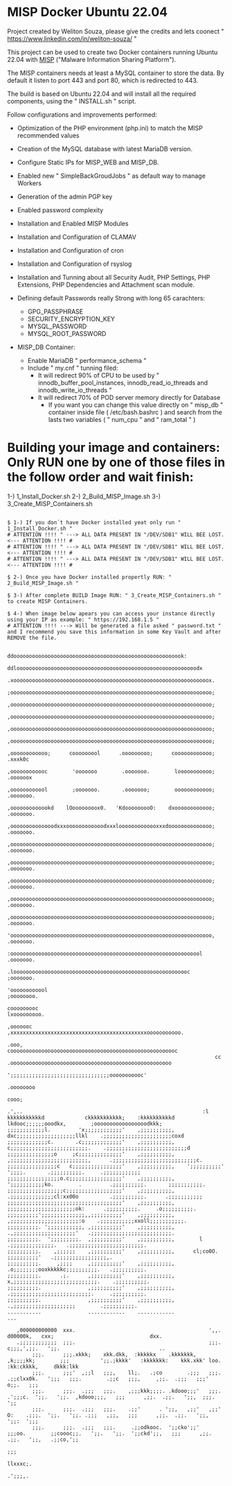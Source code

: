 MISP Docker Ubuntu 22.04
========================

Project created by Weliton Souza, please give the credits and lets coonect " https://www.linkedin.com/in/weliton-souza/ "

This project can be used to create two Docker containers running Ubuntu 22.04 with [MISP](http://www.misp-project.org) ("Malware Information Sharing Platform").

The MISP containers needs at least a MySQL container to store the data. By default it listen to port 443 and port 80, which is redirected to 443.

The build is based on Ubuntu 22.04 and will install all the required components, using the " INSTALL.sh " script. 

Follow configurations and improvements performed:

* Optimization of the PHP environment (php.ini) to match the MISP recommended values
* Creation of the MySQL database with latest MariaDB version.
* Configure Static IPs for MISP_WEB and MISP_DB.
* Enabled new " SimpleBackGroudJobs " as default way to manage Workers 
* Generation of the admin PGP key
* Enabled password complexity
* Installation and Enabled MISP Modules
* Installation and Configuration of CLAMAV
* Installation and Configuration of cron
* Installation and Configuration of rsyslog
* Installation and Tunning about all Security Audit, PHP Settings, PHP Extensions, PHP Dependencies and Attachment scan module.
* Defining default Passwords really Strong with long 65 carachters:
    *  GPG_PASSPHRASE
    *  SECURITY_ENCRYPTION_KEY
    *  MYSQL_PASSWORD
    *  MYSQL_ROOT_PASSWORD

* MISP_DB Container:
    - Enable MariaDB " performance_schema "
    - Include " my.cnf " tunning filed:
        * It will redirect 90% of CPU to be used by " innodb_buffer_pool_instances, innodb_read_io_threads and innodb_write_io_threads "
        * It will redirect 70% of POD server memory directly for Database
            - If you want you can change this value directly on " misp_db " container inside file ( /etc/bash.bashrc ) and search from the lasts two variables ( " num_cpu " and " ram_total " )

# Building your image and containers: Only RUN one by one of those files in the follow order and wait finish:

1-) 1_Install_Docker.sh
2-) 2_Build_MISP_Image.sh
3-) 3_Create_MISP_Containers.sh

```

$ 1-) If you don´t have Docker installed yeat only run " 1_Install_Docker.sh "
# ATTENTION !!!! " ---> ALL DATA PRESENT IN "/DEV/SDB1" WILL BEE LOST. <--- ATTENTION !!!! #
# ATTENTION !!!! " ---> ALL DATA PRESENT IN "/DEV/SDB1" WILL BEE LOST. <--- ATTENTION !!!! #
# ATTENTION !!!! " ---> ALL DATA PRESENT IN "/DEV/SDB1" WILL BEE LOST. <--- ATTENTION !!!! #
 
$ 2-) Once you have Docker installed propertly RUN: " 2_Build_MISP_Image.sh "

$ 3-) After complete BUILD Image RUN: " 3_Create_MISP_Containers.sh " to create MISP Containers.

$ 4-) When image below apears you can access your instance directly using your IP as example: " https://192.168.1.5 "
# ATTENTION !!!! ---> Will be generated a file asked " password.txt " and I recommend you save this information in some Key Vault and after REMOVE the file.

                                                                  ddooooooooooooooooooooooooooooooooooooooooooooooooooooook:
                                                               ddloooooooooooooooooooooooooooooooooooooooooooooooooooooooooodx
                                                             .xooooooooooooooooooooooooooooooooooooooooooooooooooooooooooooooox.
                                                             ;ooooooooooooooooooooooooooooooooooooooooooooooooooooooooooooooooo;
                                                             ,ooooooooooooooooooooooooooooooooooooooooooooooooooooooooooooooooo;
                                                             ,ooooooooooooooooooooooooooooooooooooooooooooooooooooooooooooooooo;
                                                             ,ooooooooooooooooooooooooooooooooooooooooooooooooooooooooooooooooo;
                                                             ,ooooooooooooooooooooooooooooooooooooooooooooooooooooooooooooooooo;
                                                             ,oooooooooooo;      cooooooool      .ooooooooo;      coooooooooooo;   .xxxk0c
                                                             ,oooooooooooc        'ooooooo        .ooooooo.        looooooooooo;   .oooooox
                                                             ,oooooooooool        ;ooooooo.       .ooooooo;        oooooooooooo;   .ooooooo.
                                                             ,ooooooooooookd    lOoooooooox0.   'KdooooooooO:    dxoooooooooooo;   .ooooooo.
                                                             ,oooooooooooooodxxxoooooooooooodxxxlooooooooooooxxxdoooooooooooooo;   .ooooooo.
                                                             ,ooooooooooooooooooooooooooooooooooooooooooooooooooooooooooooooooo;   .ooooooo.
                                                             ,ooooooooooooooooooooooooooooooooooooooooooooooooooooooooooooooooo;   .ooooooo.
                                                             ,ooooooooooooooooooooooooooooooooooooooooooooooooooooooooooooooooo;   .ooooooo.
                                                             ,ooooooooooooooooooooooooooooooooooooooooooooooooooooooooooooooooo;   .ooooooo.
                                                             ,ooooooooooooooooooooooooooooooooooooooooooooooooooooooooooooooooo;   .ooooooo.
                                                             'ooooooooooooooooooooooooooooooooooooooooooooooooooooooooooooooooo,   .ooooooo.
                                                               :oooooooooooooooooooooooooooooooooooooooooooooooooooooooooooool     .ooooooo.
                                                                 .looooooooooooooooooooooooooooooooooooooooooooooooooooooooc       ;ooooooo.
                                                                     'oooooooooool                                                ;oooooooo.
                                                                     cooooooooc                                                 lxooooooooo.
                                                                    ,ooooooc       ,xxxxxxxxxxxxxxxxxxxxxxxxxxxxxxxxxxxxxxxxxxxxooooooooooo.
                                                                   .ooo,            coooooooooooooooooooooooooooooooooooooooooooooooooooooc
                                                                   cc                .oooooooooooooooooooooooooooooooooooooooooooooooooooo
                                                                                          ';;;;;;;;;;;;;;;;;;;;;;;;;;;;;;;;ooooooooooc'
                                                                                                                             .oooooooo
                                                                                                                                  cooo;
                                                                      .',..                                                          :l
kkkkkkkkkkkd             ckkkkkkkkkkk;    :kkkkkkkkkkd          lkdooc;;;;;;ooodkx,        ;ooooooooooooooooodkkk;
;;;;;;;;;;;;l.         'x;;;;;;;;;;;;'    ,;;;;;;;;;;,       dxc;;;;;;;;;;;;;;;;;;;llkl    .;;;;;;;;;;;;;;;;;;;;;;coxd
;;;;;;;;;;;;;c.       .c;;;;;;;;;;;;;'    ,;;;;;;;;;;,      c;;;;;;;;;;;;;;;;;;;;;;;;;.    .;;;;;;;;;;;;;;;;;;;;;;;;;;d
;;;;;;;;;;;;;;;o     ;c;;;;;;;;;;;;;;'    ,;;;;;;;;;;,    ,;;;;;;;;;;;;;;;;;;;;;;;;;,      .;;;;;;;;;;;;;;;;;;;;;;;;;;;c.
;;;;;;;;;;;;;;;;c   c;;;;;;;;;;;;;;;;'    ,;;;;;;;;;;,    ';;;;;;;;;;'        ';;;;.       .;;;;;;;;;;.     .;;;;;;;;;;;;
;;;;;;;;;;;;;;;;;o.c;;;;;;;;;;;;;;;;;'    ,;;;;;;;;;;,    ';;;;;;;;;;;ko.        .         .;;;;;;;;;;.       ;;;;;;;;;;;.
;;;;;;;;;;;;;;;;;;c;;;;;;;;;;;;;;;;;;'    ,;;;;;;;;;;,    .;;;;;;;;;;;;;;cl:xx00o          .;;;;;;;;;;.      .;;;;;;;;;;;
;;;;;;;;;;;;;;;;;;;;;;;;;;;;;;;;;;;;;'    ,;;;;;;;;;;,      ;;;;;;;;;;;;;;;;;;;;;;ok:      .;;;;;;;;;;.     .o;;;;;;;;;;.
;;;;;;;;;;';;;;;;;;;;;;;;,,;;;;;;;;;;'    ,;;;;;;;;;;,        ,;;;;;;;;;;;;;;;;;;;;;;:o    .;;;;;;;;;;;xxoll;;;;;;;;;;;.
;;;;;;;;;;. ';;;;;;;;;;;, ,;;;;;;;;;;'    ,;;;;;;;;;;,           .,;;;;;;;;;;;;;;;;;;;;'   .;;;;;;;;;;;;;;;;;;;;;;;;;;.
;;;;;;;;;;.  ';;;;;;;;;.  ,;;;;;;;;;;'    ,;;;;;;;;;;,        l         .;;;;;;;;;;;;;;.   .;;;;;;;;;;;;;;;;;;;;;;;;.
;;;;;;;;;;.    ,;;;;;;    ,;;;;;;;;;;'    ,;;;;;;;;;;,      cl;co0O.         ;;;;;;;;;;'   .;;;;;;;;;;;;;;;;;,.
;;;;;;;;;;.     ,;;;;     ,;;;;;;;;;;'    ,;;;;;;;;;;,    .o;;;;;;;;ooxkkkkkc;;;;;;;;;;.   .;;;;;;;;;;.
;;;;;;;;;;.      .;.      ,;;;;;;;;;;'    ,;;;;;;;;;;,   x,;;;;;;;;;;;;;;;;;;;;;;;;;;;.    .;;;;;;;;;;.
;;;;;;;;;;.               ,;;;;;;;;;;'    ,;;;;;;;;;;,    .;;;;;;;;;;;;;;;;;;;;;;;;;;.     .;;;;;;;;;;.
;;;;;;;;;;.               ,;;;;;;;;;;'    ,;;;;;;;;;;,       .,;;;;;;;;;;;;;;;;;;;;        .;;;;;;;;;;.
...........               ............    ............                  ...

   ,000000000000  xxx.                                           ',,.             d00000k,   cxx;                               dxx.
   .;;;;;;;;;;;;  ;;;.                                           ;;;.           c;;;,',;;.   ';;.                                ..
        ;;;.      ;;;.xkkk;    xkk.dkk,  :kkkkkx    .kkkkkkk,  ,k;;;;kk;        ;;;          ';;.;kkkk'   :kkkkkkk:    kkk.xkk' loo.  :kk:ckkkk,     dkkk:lkk
        ;;;.      ;;;'  ,;;l   ;;;,    ll;.   .;co        .;;;   ;;;.           .;;clxx0k.   ';;;   ;;;.        .;;c   ;;;,     ,;;.  .;;;   ;;;'  o;;.   ;;;
        ;;;.      ;;;.  .;;;   ;;;.    ,;;;kkk;;;;. .kdooo;;;'   ;;;.               .';;;c.  ';;.   ';;.  ,kdooo;;;,   ;;;      ,;;.  .;;.   ';;,  ;;;.   ';;
        ;;;.      ;;;.  .;;;   ;;;.    .;;'      . ';;,   ,;;'   ,;;'           O:    .;;;.  ';;.   ';;. .;;;   ,;;,   ;;;      ,;;.  .;;.   ';;,  ';;:  ';;;
        ;;;.      ;;;.  .;;;   ;;;.     .;;odkooc.  ';;cko';;'    ;;;oo.        ;;coooc;;.   ';;.   ';;.  ';;ckd';;,   ;;;      ,;;.  .;;.   ';;,   .;;co,';;
                                                                                                                                                          ;;;
                                                                                                                                                    llxxxc;.
                                                                                                                                                    .';;;,.
```
